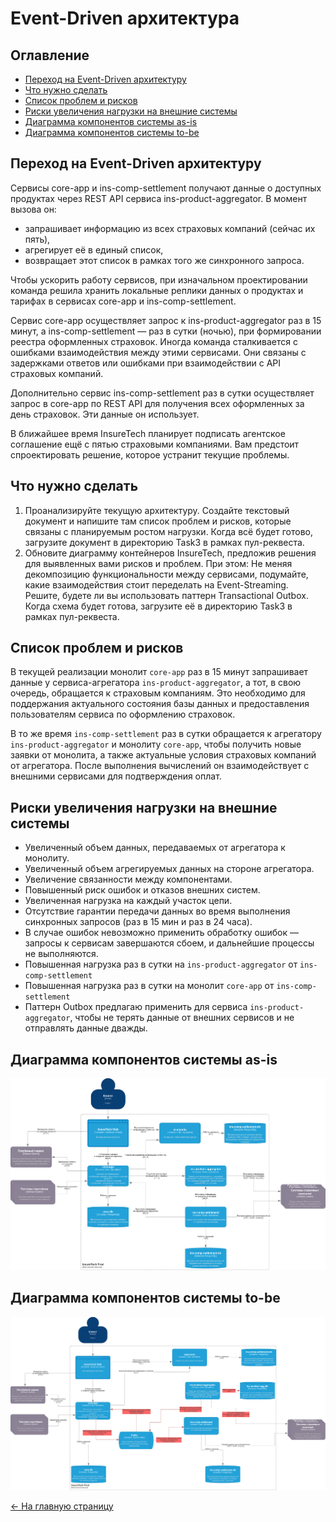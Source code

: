 # Event-Driven архитектура

## Оглавление

- [Переход на Event-Driven архитектуру](#переход-на-event-driven-архитектуру)
- [Что нужно сделать](#что-нужно-сделать)
- [Список проблем и рисков](#список-проблем-и-рисков)
- [Риски увеличения нагрузки на внешние системы](#риски-увеличения-нагрузки-на-внешние-системы)
- [Диаграмма компонентов системы as-is](#диаграмма-компонентов-системы-as-is)
- [Диаграмма компонентов системы to-be](#диаграмма-компонентов-системы-to-be)

## Переход на Event-Driven архитектуру

Сервисы core-app и ins-comp-settlement получают данные о доступных продуктах через REST API сервиса ins-product-aggregator. В момент вызова он:

- запрашивает информацию из всех страховых компаний (сейчас их пять),
- агрегирует её в единый список,
- возвращает этот список в рамках того же синхронного запроса.

Чтобы ускорить работу сервисов, при изначальном проектировании команда решила хранить локальные реплики данных о продуктах и тарифах в сервисах core-app и ins-comp-settlement.

Сервис core-app осуществляет запрос к ins-product-aggregator раз в 15 минут, а ins-comp-settlement — раз в сутки (ночью), при формировании реестра оформленных страховок. Иногда команда сталкивается с ошибками взаимодействия между этими сервисами. Они связаны с задержками ответов или ошибками при взаимодействии с API страховых компаний.

Дополнительно сервис ins-comp-settlement раз в сутки осуществляет запрос в core-app по REST API для получения всех оформленных за день страховок. Эти данные он использует.

В ближайшее время InsureTech планирует подписать агентское соглашение ещё с пятью страховыми компаниями. Вам предстоит спроектировать решение, которое устранит текущие проблемы.

## Что нужно сделать

1. Проанализируйте текущую архитектуру. Создайте текстовый документ и напишите там список проблем и рисков, которые связаны с планируемым ростом нагрузки. Когда всё будет готово, загрузите документ в директорию Task3 в рамках пул-реквеста.
2. Обновите диаграмму контейнеров InsureTech, предложив решения для выявленных вами рисков и проблем. При этом:
   Не меняя декомпозицию функциональности между сервисами, подумайте, какие взаимодействия стоит переделать на Event-Streaming.
   Решите, будете ли вы использовать паттерн Transactional Outbox.
   Когда схема будет готова, загрузите её в директорию Task3 в рамках пул-реквеста.

## Список проблем и рисков

В текущей реализации монолит `core-app` раз в 15 минут запрашивает данные у сервиса-агрегатора `ins-product-aggregator`,
а тот, в свою очередь, обращается к страховым компаниям. Это необходимо для поддержания актуального состояния базы данных
и предоставления пользователям сервиса по оформлению страховок.

В то же время `ins-comp-settlement` раз в сутки обращается к агрегатору `ins-product-aggregator` и монолиту `core-app`,
чтобы получить новые заявки от монолита, а также актуальные условия страховых компаний от агрегатора.
После выполнения вычислений он взаимодействует с внешними сервисами для подтверждения оплат.

## Риски увеличения нагрузки на внешние системы

- Увеличенный объем данных, передаваемых от агрегатора к монолиту.
- Увеличенный объем агрегируемых данных на стороне агрегатора.
- Увеличение связанности между компонентами.
- Повышенный риск ошибок и отказов внешних систем.
- Увеличенная нагрузка на каждый участок цепи.
- Отсутствие гарантии передачи данных во время выполнения синхронных запросов (раз в 15 мин и раз в 24 часа).
- В случае ошибок невозможно применить обработку ошибок — запросы к сервисам завершаются сбоем,
  и дальнейшие процессы не выполняются.
- Повышенная нагрузка раз в сутки на `ins-product-aggregator` от `ins-comp-settlement`
- Повышенная нагрузка раз в сутки на монолит `core-app` от `ins-comp-settlement`
- Паттерн Outbox предлагаю применить для сервиса `ins-product-aggregator`, чтобы не терять данные от внешних сервисов и не отправлять данные дважды.

## Диаграмма компонентов системы as-is

![InsureTech_C4_сontainer-diagram_as_is.drawio.png](InsureTech_C4_сontainer-diagram_as_is.drawio.png)

## Диаграмма компонентов системы to-be

![InsureTech_C4_сontainer-diagram_to_be.drawio.png](InsureTech_C4_сontainer-diagram_to_be.drawio.png)

[<- На главную страницу](../ReadMe.md)
